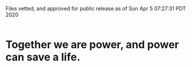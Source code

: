 Files vetted, and approved for public release as of Sun Apr  5 07:27:31 PDT 2020<br><br><h1>Together we are power, and power can save a life.</h1>
